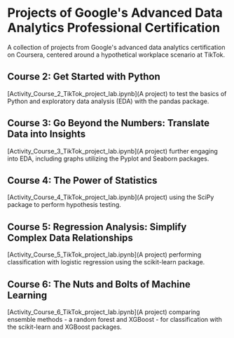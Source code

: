 # Projects of Google's Advanced Data Analytics Professional Certification
A collection of projects from Google's advanced data analytics certification on Coursera, centered around a hypothetical workplace scenario at TikTok.

## Course 2: Get Started with Python
[Activity_Course_2_TikTok_project_lab.ipynb](A project) to test the basics of Python and exploratory data analysis (EDA) with the pandas package.

## Course 3: Go Beyond the Numbers: Translate Data into Insights
[Activity_Course_3_TikTok_project_lab.ipynb](A project) further engaging into EDA, including graphs utilizing the Pyplot and Seaborn packages.

## Course 4: The Power of Statistics
[Activity_Course_4_TikTok_project_lab.ipynb](A project) using the SciPy package to perform hypothesis testing.

## Course 5: Regression Analysis: Simplify Complex Data Relationships
[Activity_Course_5_TikTok_project_lab.ipynb](A project) performing classification with logistic regression using the scikit-learn package.

## Course 6: The Nuts and Bolts of Machine Learning
[Activity_Course_6_TikTok_project_lab.ipynb](A project) comparing ensemble methods - a random forest and XGBoost - for classification with the scikit-learn and XGBoost packages.

